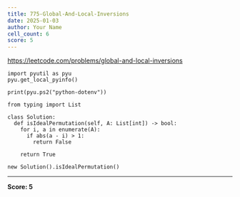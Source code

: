 ```yaml
---
title: 775-Global-And-Local-Inversions
date: 2025-01-03
author: Your Name
cell_count: 6
score: 5
---
```


https://leetcode.com/problems/global-and-local-inversions


```
import pyutil as pyu
pyu.get_local_pyinfo()
```


```
print(pyu.ps2("python-dotenv"))
```


```
from typing import List
```


```
class Solution:
  def isIdealPermutation(self, A: List[int]) -> bool:
    for i, a in enumerate(A):
      if abs(a - i) > 1:
        return False

    return True
```


```
new Solution().isIdealPermutation()
```


---
**Score: 5**